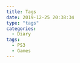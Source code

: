 ```yaml
---
title: Tags
date: 2019-12-25 20:38:34
type: "tags"
categories:
  - Diary
tags:
  - PS3
  - Games
---
```


